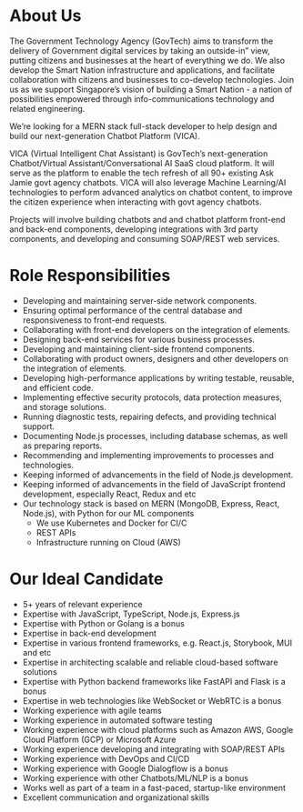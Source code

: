 # About Us
The Government Technology Agency (GovTech) aims to transform the delivery of Government digital services by taking an outside-in” view, putting citizens and businesses at the heart of everything we do. We also develop the Smart Nation infrastructure and applications, and facilitate collaboration with citizens and businesses to co-develop technologies. Join us as we support Singapore’s vision of building a Smart Nation - a nation of possibilities empowered through info-communications technology and related engineering.

We’re looking for a MERN stack full-stack developer to help design and build our next-generation Chatbot Platform (VICA).

VICA (Virtual Intelligent Chat Assistant) is GovTech’s next-generation Chatbot/Virtual Assistant/Conversational AI SaaS cloud platform. It will serve as the platform to enable the tech refresh of all 90+ existing Ask Jamie govt agency chatbots. VICA will also leverage Machine Learning/AI technologies to perform advanced analytics on chatbot content, to improve the citizen experience when interacting with govt agency chatbots.

Projects will involve building chatbots and and chatbot platform front-end and back-end components, developing integrations with 3rd party components, and developing and consuming SOAP/REST web services.

# Role Responsibilities
- Developing and maintaining server-side network components.
- Ensuring optimal performance of the central database and responsiveness to front-end requests.
- Collaborating with front-end developers on the integration of elements.
- Designing back-end services for various business processes.
- Developing and maintaining client-side frontend components.
- Collaborating with product owners, designers and other developers on the integration of elements.
- Developing high-performance applications by writing testable, reusable, and efficient code.
- Implementing effective security protocols, data protection measures, and storage solutions.
- Running diagnostic tests, repairing defects, and providing technical support.
- Documenting Node.js processes, including database schemas, as well as preparing reports.
- Recommending and implementing improvements to processes and technologies.
- Keeping informed of advancements in the field of Node.js development.
- Keeping informed of advancements in the field of JavaScript frontend development, especially React, Redux and etc
- Our technology stack is based on MERN (MongoDB, Express, React, Node.js), with Python for our ML components
    - We use Kubernetes and Docker for CI/C
    - REST APIs
    - Infrastructure running on Cloud (AWS)

# Our Ideal Candidate
- 5+ years of relevant experience
- Expertise with JavaScript, TypeScript, Node.js, Express.js
- Expertise with Python or Golang is a bonus
- Expertise in back-end development
- Expertise in various frontend frameworks, e.g. React.js, Storybook, MUI and etc
- Expertise in architecting scalable and reliable cloud-based software solutions
- Expertise with Python backend frameworks like FastAPI and Flask is a bonus
- Expertise in web technologies like WebSocket or WebRTC is a bonus
- Working experience with agile teams
- Working experience in automated software testing
- Working experience with cloud platforms such as Amazon AWS, Google Cloud Platform (GCP) or Microsoft Azure
- Working experience developing and integrating with SOAP/REST APIs
- Working experience with DevOps and CI/CD
- Working experience with Google Dialogflow is a bonus
- Working experience with other Chatbots/ML/NLP is a bonus
- Works well as part of a team in a fast-paced, startup-like environment
- Excellent communication and organizational skills
